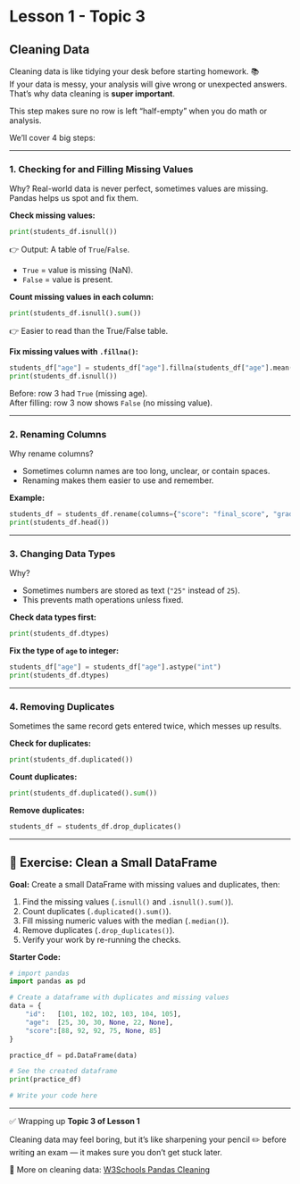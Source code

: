 
# Lesson 1 - Topic 3

## Cleaning Data  

Cleaning data is like tidying your desk before starting homework. 📚  
If your data is messy, your analysis will give wrong or unexpected answers. That’s why data cleaning is **super important**.  

This step makes sure no row is left “half-empty” when you do math or analysis.  

We’ll cover 4 big steps:  

---

### 1. Checking for and Filling Missing Values  

Why? Real-world data is never perfect, sometimes values are missing. Pandas helps us spot and fix them.  

**Check missing values:**  
```python
print(students_df.isnull())
```

👉 Output: A table of `True`/`False`.  
- `True` = value is missing (NaN).  
- `False` = value is present.  

**Count missing values in each column:**  
```python
print(students_df.isnull().sum())
```

👉 Easier to read than the True/False table.  

**Fix missing values with `.fillna()`:**  
```python
students_df["age"] = students_df["age"].fillna(students_df["age"].mean())
print(students_df.isnull())
```

Before: row 3 had `True` (missing age).  
After filling: row 3 now shows `False` (no missing value).  

---

### 2. Renaming Columns  

Why rename columns?  
- Sometimes column names are too long, unclear, or contain spaces.  
- Renaming makes them easier to use and remember.  

**Example:**  
```python
students_df = students_df.rename(columns={"score": "final_score", "grade": "class_grade"})
print(students_df.head())
```

---

### 3. Changing Data Types  

Why?  
- Sometimes numbers are stored as text (`"25"` instead of `25`).  
- This prevents math operations unless fixed.  

**Check data types first:**  
```python
print(students_df.dtypes)
```

**Fix the type of `age` to integer:**  
```python
students_df["age"] = students_df["age"].astype("int")
print(students_df.dtypes)
```

---

### 4. Removing Duplicates  

Sometimes the same record gets entered twice, which messes up results.  

**Check for duplicates:**  
```python
print(students_df.duplicated())
```

**Count duplicates:**  
```python
print(students_df.duplicated().sum())
```

**Remove duplicates:**  
```python
students_df = students_df.drop_duplicates()
```

---

## 📝 Exercise: Clean a Small DataFrame

**Goal:** Create a small DataFrame with missing values and duplicates, then:  
1. Find the missing values (`.isnull()` and `.isnull().sum()`).  
2. Count duplicates (`.duplicated().sum()`).  
3. Fill missing numeric values with the median (`.median()`).  
4. Remove duplicates (`.drop_duplicates()`).  
5. Verify your work by re-running the checks.  

**Starter Code:**  
```python
# import pandas
import pandas as pd

# Create a dataframe with duplicates and missing values
data = {
    "id":   [101, 102, 102, 103, 104, 105],
    "age":  [25, 30, 30, None, 22, None],
    "score":[88, 92, 92, 75, None, 85]
}

practice_df = pd.DataFrame(data)

# See the created dataframe
print(practice_df)

# Write your code here
```

---

✅ Wrapping up **Topic 3 of Lesson 1**  

Cleaning data may feel boring, but it’s like sharpening your pencil ✏️ before writing an exam — it makes sure you don’t get stuck later.  

📖 More on cleaning data: [W3Schools Pandas Cleaning](https://www.w3schools.com/python/pandas/pandas_cleaning.asp)
